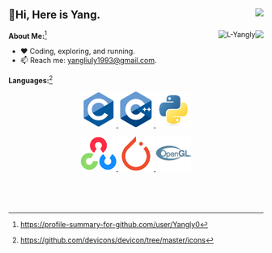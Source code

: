 ## 👋Hi, Here is Yang. <img align="right" src="https://profile-counter.glitch.me/Yangly0/count.svg" />

<p align="right">   <!-- 右边：Git信息 -->

<img align="right" src="https://github-readme-stats.vercel.app/api?username=L-Yangly&show_icons=true&icon_color=805AD5&text_color=718096&bg_color=ffffff&hide_title=true&count_private=true" />
<img align="right" src="https://github-readme-streak-stats.herokuapp.com/?user=L-Yangly" alt="L-Yangly" /> 

</p>

<p align="left">  <!-- 左边：个人简介 和 语言  -->

**About Me:**[^1]
- ❤️ Coding, exploring, and running.
- 📫 Reach me: yangliuly1993@gmail.com.

**Languages:**[^2]
	
<p align="center"> 
<a href="https://en.cppreference.com/w/c" target="_blank" rel="noreferrer"> 
    <img src="https://raw.githubusercontent.com/devicons/devicon/master/icons/c/c-original.svg" alt="c" width="70" height="70"/> 
</a> 
<a href="https://en.cppreference.com/w/" target="_blank" rel="noreferrer"> 
    <img src="https://raw.githubusercontent.com/devicons/devicon/master/icons/cplusplus/cplusplus-original.svg" alt="cplusplus" width="70" height="70"/> 
</a> 
<a href="https://www.python.org" target="_blank" rel="noreferrer"> 
    <img src="https://raw.githubusercontent.com/devicons/devicon/master/icons/python/python-original.svg" alt="python" width="70" height="70"/> 
</a>
</p>

<p align="center">
<a href="https://opencv.org/" target="_blank" rel="noreferrer"> 
    <img src="https://raw.githubusercontent.com/devicons/devicon/master/icons/opencv/opencv-original.svg" alt="opencv" width="70" height="70"/> 
</a> 
<a href="https://pytorch.org/" target="_blank" rel="noreferrer"> 
    <img src="https://raw.githubusercontent.com/devicons/devicon/master/icons/pytorch/pytorch-original.svg" alt="pytorch" width="70" height="70"/> 
</a> 
<a href="https://www.opengl.org/" target="_blank" rel="noreferrer"> 
    <img src="https://raw.githubusercontent.com/devicons/devicon/master/icons/opengl/opengl-original.svg" alt="opengl" width="70" height="70"/> 
</a> 
</p>
</p>

</br>
</br>
</br>

[^1]: <a href="https://profile-summary-for-github.com/user/Yangly0">https://profile-summary-for-github.com/user/Yangly0</a>
[^2]: <a href="https://github.com/devicons/devicon/tree/master/icons">https://github.com/devicons/devicon/tree/master/icons</a>
